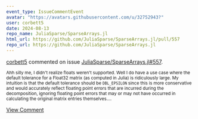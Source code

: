 ```yaml
---
event_type: IssueCommentEvent
avatar: "https://avatars.githubusercontent.com/u/32752943?"
user: corbett5
date: 2024-08-13
repo_name: JuliaSparse/SparseArrays.jl
html_url: https://github.com/JuliaSparse/SparseArrays.jl/pull/557
repo_url: https://github.com/JuliaSparse/SparseArrays.jl
---
```


<a href='https://github.com/corbett5' target='_blank'>corbett5</a> commented on issue <a href='https://github.com/JuliaSparse/SparseArrays.jl/pull/557' target='_blank'>JuliaSparse/SparseArrays.jl#557</a>.

<small>Ahh silly me, I didn't realize floats weren't supported. Well I do have a use case where the default tolerance for a Float32 matrix (as computed in Julia) is ridiculously large. My intuition is that the default tolerance should be `DBL_EPSILON` since this is more conservative and would accurately reflect floating point errors that are incurred during the decomposition, ignoring floating point errors that may or may not have occurred in calculating the original matrix entries themselves....</small>

<a href='https://github.com/JuliaSparse/SparseArrays.jl/pull/557' target='_blank'>View Comment</a>